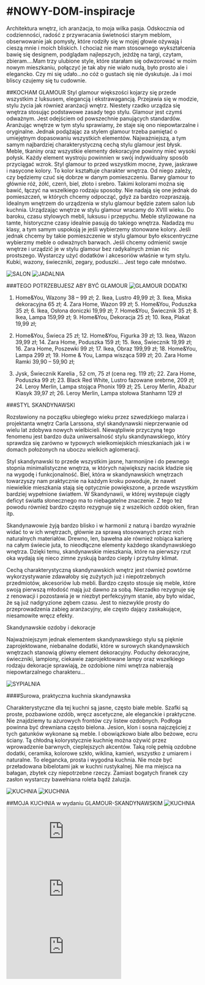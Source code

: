 #NOWY-DOM-inspiracje
===================


Architektura wnętrz, ich aranżacja, to moja wilka pasja. Odskocznia od codzienności, radość z przywracania świetności starym meblom, obserwowanie jak pomysły, które rodziły się w mojej głowie ożywają i cieszą mnie i moich bliskich.  I chociaż nie mam stosownego wykształcenia bawię się designem, podglądam najlepszych, jeżdżę na targi, czytam, zbieram….Mam trzy  ulubione style, które starałam się odwzorować w moim nowym mieszkaniu, połączyć je tak aby nie wiało nudą, było prosto ale i elegancko. Czy mi się udało…no cóż o gustach się nie dyskutuje. Ja i moi bliscy czujemy się  tu cudownie.

##KOCHAM GLAMOUR
Styl glamour większości kojarzy się przede wszystkim z luksusem, elegancją i ekstrawagancją. Przejawia się w modzie, stylu życia jak również aranżacji wnętrz.
Niestety rzadko urządza się wnętrza stosując podstawowe zasady tego stylu. Glamour jest czymś odważnym. Jest odejściem od powszechnie panujących standardów. Aranżując wnętrze w tym stylu sprawiamy, że staje się ono niepowtarzalne i oryginalne. Jednak podążając za stylem glamour trzeba pamiętać o umiejętnym dopasowaniu wszystkich elementów.
Najważniejszą, a tym samym najbardziej charakterystyczną cechą stylu glamour jest błysk. Meble, tkaniny oraz wszystkie elementy dekoracyjne powinny mieć wysoki połysk. Każdy element wystroju powinnien w swój indywidualny sposób przyciągać wzrok.
Styl glamour to przed wszystkim mocne, żywe, jaskrawe  i nasycone kolory. To kolor kształtuje charakter wnętrza. Od niego zależy, czy będziemy czuć się dobrze w danym pomieszczeniu. Barwy glamour to głównie róż, żółć, czerń, biel, złoto i srebro. Takimi kolorami można się bawić, łączyć na wszelkiego rodzaju sposoby.  Nie nadają się one jednak do pomieszczeń, w których chcemy odpocząć, gdyż za bardzo rozpraszają. Idealnym wnętrzem do urządzenia w stylu glamour będzie zatem salon lub kuchnia.
Urządzając wnętrze w stylu glamour wracamy do XVIII wieku. Do baroku, czasu stylowych mebli, luksusu i przepychu. Meble stylizowane na tamte, historyczne czasy idealnie pasują do takiego wnętrza. Nadadzą mu klasy, a tym samym uspokoją je jeśli wybierzemy stonowane kolory. Jeśli jednak chcemy by takie pomieszczenie w stylu glamour było ekscentryczne wybierzmy meble o odważnych barwach.
Jeśli chcemy odmienić swoje wnętrze i urządzić je w stylu glamour bez radykalnych zmian nic prostszego. Wystarczy użyć dodatków i akcesoriów właśnie w tym stylu. Kubki, wazony, świeczniki, zegary, poduszki... Jest tego całe mnóstwo.

![SALON](http://czasnawnetrze.pl/i/aD02MDAmdz05MDA=/f690b18f/18036-loft_styl_glamour_wnetrze.jpg)
![JADALNIA](http://www.strefakobiety.pl/media/userfiles/131351/image/004_%20Dekoracje%20glamour/3%20485.jpg)

###TEGO POTRZEBUJESZ ABY BYĆ GLAMOUR
![GLAMOUR DODATKI](http://www.strefakobiety.pl/media/userfiles/131351/image/004_%20Dekoracje%20glamour/StrefaKobiety.pl%20485(1).jpg)
1. Home&You, Wazony 38 – 99 zł; 2. Ikea, Lustro 49,99 zł; 3. Ikea, Miska dekoracyjna 65 zł; 4. Zara Home, Wazon 99 zł; 5. Home&You, Poduszka 35 zł; 6. Ikea, Osłona doniczki 19,99 zł; 7. Home&You, Świecznik 35 zł; 8. Ikea, Lampa 159,99 zł; 9. Home&You, Dekoracja 25 zł; 10. Ikea, Plakat  19,99 zł; 

11. Home&You, Świeca 25 zł; 12. Home&You, Figurka 39 zł; 13. Ikea, Wazon 39,99 zł; 14. Zara Home, Poduszka 159 zł; 15. Ikea, Świecznik 19,99 zł; 16. Zara Home, Poszewki 99 zł; 17. Ikea, Obraz  199,99 zł; 18. Home&You, Lampa 299 zł; 19. Home & You, Lampa wisząca 599 zł; 20. Zara Home Ramki 39,90 – 59,90 zł; 

21. Jysk, Świecznik Karelia , 52 cm, 75 zł (cena reg. 119 zł); 22. Zara Home, Poduszka 99 zł; 23. Black Red White, Lustro fazowane srebrne, 209 zł; 24. Leroy Merlin, Lampa stojąca Phonix 199 zł; 25. Leroy Merlin, Abażur Klasyk 39,97 zł; 26. Leroy Merlin, Lampa stołowa Stanhamn 129 zł

###STYL SKANDYNAWSKI

Rozsławiony na początku ubiegłego wieku przez szwedzkiego malarza i projektanta wnętrz Carla Larssona, styl skandynawski nieprzerwanie od wielu lat zdobywa nowych wielbicieli. Niewątpliwie przyczyną tego fenomenu jest bardzo duża uniwersalność stylu skandynawskiego, który sprawdza się zarówno w typowych wielkomiejskich mieszkaniach jak i w domach położonych na uboczu wielkich aglomeracji.

Styl skandynawski to przede wszystkim jasne, harmonijne i do pewnego stopnia minimalistyczne wnętrza, w których największy nacisk kładzie się na wygodę i funkcjonalność. Biel, która w skandynawskich wnętrzach towarzyszy nam praktycznie na każdym kroku powoduje, że nawet niewielkie mieszkania stają się optycznie powiększone, a przede wszystkim bardziej wypełnione światłem. W Skandynawii, w której wystepuje ciągły deficyt światła słonecznego ma to niebagatelne znaczenie. Z tego też powodu również bardzo często rezygnuje się z wszelkich ozdób okien, firan itp.

Skandynawowie żyją bardzo blisko i w harmonii z naturą i bardzo wyraźnie widać to w ich wnętrzach, głównie za sprawą stosowanych przez nich naturalnych materiałów. Drewno, len, bawełna ale również robiąca karierę na całym świecie juta, to nieodłączne elementy każdego skandynawskiego wnętrza. Dzięki temu, skandynawskie mieszkania, które na pierwszy rzut oka wydają się nieco zimne zyskują bardzo ciepły i przytulny klimat.

Cechą charakterystyczną skandynawskich wnętrz jest również powtórne wykorzystywanie zdawałoby się zużytych już i niepotrzebnych przedmiotów, akcesoriów lub mebli. Bardzo często stosuje się meble, które swoją pierwszą młodość mają już dawno za sobą. Nierzadko rezygnuje się z renowacji i pozostawia je w niezbyt perfekcyjnym stanie, aby było widać, że są już nadgryzione zębem czasu. Jest to niezwykle prosty do przeprowadzenia zabieg aranżacyjny, ale często dający zaskakujące, niesamowite wręcz efekty.

Skandynawskie ozdoby i dekoracje

Najważniejszym jednak elementem skandynawskiego stylu są pięknie zaprojektowane, niebanalne dodatki, które w surowych skandynawskich wnętrzach stanowią główny element dekoracyjny. Poduchy dekoracyjne, świeczniki, lampiony, ciekawie zaprojektowane lampy oraz wszelkiego rodzaju dekoracje sprawiają, że ozdobione nimi wnętrza nabierają niepowtarzalnego charakteru…

![SYPIALNIA](http://property.webd.pl/wp-content/uploads/2012/07/208518_kastellg_24_high_0005.jpg)

####Surowa, praktyczna kuchnia skandynawska

Charakterystyczne dla tej kuchni są jasne, często białe meble. Szafki są proste, pozbawione ozdób, wręcz ascetyczne, ale eleganckie i praktyczne. Nie znajdziemy tu ażurowych frontów czy listew ozdobnych. Podłoga powinna być drewniana często bielona. Jesion, klon i sosna najczęściej z tych gatunków wykonane są meble. I obowiązkowo białe albo beżowe, ecru ściany. Tą chłodną kolorystycznie kuchnię można ożywić przez wprowadzenie barwnych, cieplejszych akcentów. Taką rolę pełnią ozdobne dodatki, ceramika, kolorowe szkło, wiklina, kamień, wszystko z umiarem i naturalne. To elegancka, prosta i wygodna kuchnia. Nie może być przeładowana bibelotami jak w kuchni rustykalnej. Nie ma miejsca na bałagan, zbytek czy niepotrzebne rzeczy. Zamiast bogatych firanek czy zasłon wystarczy bawełniana roleta bądź żaluzja. 

![KUCHNIA](http://www.kuchenny.com.pl/obrazki/30a3103e27402f5602871bf0bb31091c.jpg)
![KUCHNIA](http://cdn1.urzadzamy.smcloud.net/t/photos/t/32418/biala_kuchnia_1318872.jpg)

##MOJA KUCHNIA w wydaniu GLAMOUR-SKANDYNAWSKIM
![KUCHNIA](http://waszewnetrza.leroymerlin.pl/original/22777_978675.JPG)
![KUCHNIA](http://waszewnetrza.leroymerlin.pl/file,27,file=29524.html)
![KUCHNIA](http://waszewnetrza.leroymerlin.pl/file,27,file=27397.html)
![KUCHNIA](http://waszewnetrza.leroymerlin.pl/file,29,file=27918.html)

